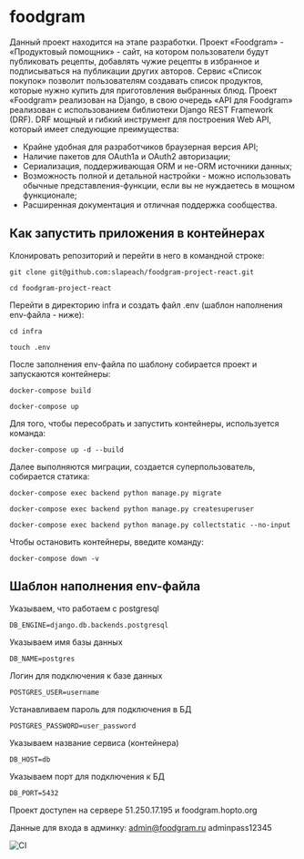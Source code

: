 # foodgram
Данный проект находится на этапе разработки.
Проект «Foodgram» - «Продуктовый помощник» - сайт, на котором пользователи будут публиковать рецепты, добавлять чужие рецепты в избранное и подписываться на публикации других авторов. Сервис «Список покупок» позволит пользователям создавать список продуктов, которые нужно купить для приготовления выбранных блюд.
Проект «Foodgram» реализован на Django, в свою очередь «API для Foodgram» реализован с использованием библиотеки Django REST Framework (DRF).
DRF мощный и гибкий инструмент для построения Web API, который имеет следующие преимущества:
* Крайне удобная для разработчиков браузерная версия API;
* Наличие пакетов для OAuth1a и OAuth2 авторизации;
* Сериализация, поддерживающая ORM и не-ORM источники данных;
* Возможность полной и детальной настройки - можно использовать обычные представления-функции, если вы не нуждаетесь в мощном функционале;
* Расширенная документация и отличная поддержка сообщества.<br/>


## **Как запустить приложения в контейнерах**
Клонировать репозиторий и перейти в него в командной строке:
```
git clone git@github.com:slapeach/foodgram-project-react.git
```
```
cd foodgram-project-react
```
Перейти в директорию infra и создать файл .env (шаблон наполнения env-файла - ниже):
```
cd infra
```
```
touch .env
```
После заполнения env-файла по шаблону собирается проект и запускаются контейнеры:
```
docker-compose build
```
```
docker-compose up
```
Для того, чтобы пересобрать и запустить контейнеры, используется команда:
```
docker-compose up -d --build
```
Далее выполняются миграции, создается суперпользователь, собирается статика:
```
docker-compose exec backend python manage.py migrate
```
```
docker-compose exec backend python manage.py createsuperuser
```
```
docker-compose exec backend python manage.py collectstatic --no-input
```
Чтобы остановить контейнеры, введите команду:
```
docker-compose down -v
```


## **Шаблон наполнения env-файла**
Указываем, что работаем с postgresql
```
DB_ENGINE=django.db.backends.postgresql
```
Указываем имя базы данных
```
DB_NAME=postgres
```
Логин для подключения к базе данных
```
POSTGRES_USER=username
```
Устанавливаем пароль для подключения в БД
```
POSTGRES_PASSWORD=user_password
```
Указываем название сервиса (контейнера)
```
DB_HOST=db
```
Указываем порт для подключения к БД
```
DB_PORT=5432
```


Проект доступен на сервере 51.250.17.195 и foodgram.hopto.org

Данные для входа в админку:
admin@foodgram.ru
adminpass12345

![CI](https://github.com/slapeach/foodgram-project-react/actions/workflows/foodgram_workflow.yml/badge.svg)